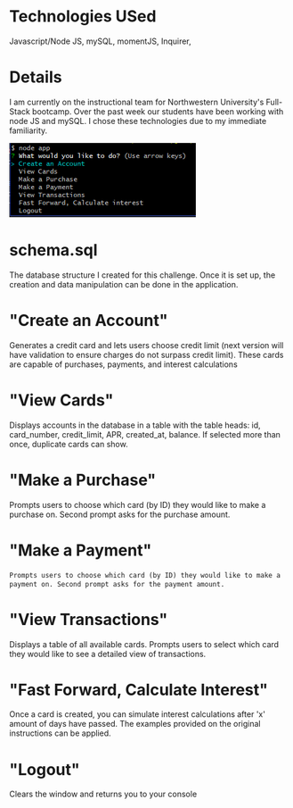 # Technologies USed
   Javascript/Node JS,
   mySQL,
   momentJS,
   Inquirer,

# Details
   I am currently on the instructional team for Northwestern University's Full-Stack bootcamp. Over the past week our students have been working with node JS and mySQL. I chose these technologies due to my immediate familiarity.

   ![alt text](/img/main.PNG)

# schema.sql
   The database structure I created for this challenge. Once it is set up, the creation and data manipulation can be done in the application.

# "Create an Account"
   Generates a credit card and lets users choose credit limit (next version will have validation to ensure charges do not surpass credit limit). These cards are capable of purchases, payments, and interest calculations

# "View Cards"
   Displays accounts in the database in a table with the table heads: id, card_number, credit_limit, APR, created_at, balance. If selected more than once, duplicate cards can show.

# "Make a Purchase"
   Prompts users to choose which card (by ID) they would like to make a purchase on. Second prompt asks for the purchase amount.

# "Make a Payment"
    Prompts users to choose which card (by ID) they would like to make a payment on. Second prompt asks for the payment amount.

# "View Transactions"
   Displays a table of all available cards. Prompts users to select which card they would like to see a detailed view of transactions.

# "Fast Forward, Calculate Interest"
   Once a card is created, you can simulate interest calculations after 'x' amount of days have passed. The examples provided on the original instructions can be applied.

# "Logout"
   Clears the window and returns you to your console

